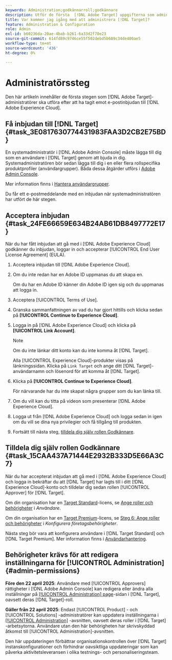 ```yaml
---
keywords: Administration;godkännarroll;godkännare
description: Utför de första  [!DNL Adobe Target] uppgifterna som administratörer ska utföra efter att ha tagit emot e-postinbjudan till  [!DNL Adobe Experience Cloud].
title: Var kommer jag igång med att administrera [!DNL Target]?
feature: Administration & Configuration
role: Admin
exl-id: b60236da-20ae-4bab-b261-6a33d2f70e23
source-git-commit: 614fd89c9746ce55f502debd5b689c34de400ae5
workflow-type: tm+mt
source-wordcount: '436'
ht-degree: 0%

---
```


# Administratörssteg

Den här artikeln innehåller de första stegen som [!DNL Adobe Target]-administratörer ska utföra efter att ha tagit emot e-postinbjudan till [!DNL Adobe Experience Cloud].

## Få inbjudan till [!DNL Target] {#task_3E0817630774431983FAA3D2CB2E75BD}

En systemadministratör i [!DNL Adobe Admin Console] måste lägga till dig som en användare i [!DNL Target] genom att bjuda in dig. Systemadministratören bör sedan lägga till dig i en eller flera rollspecifika produktprofiler (användargrupper). Båda dessa åtgärder utförs i [Adobe Admin Console](https://adminconsole.adobe.com).

Mer information finns i [Hantera användargrupper](https://helpx.adobe.com/se/enterprise/using/users.html).

Du får ett e-postmeddelande med en inbjudan när systemadministratören har utfört de här stegen.

## Acceptera inbjudan {#task_24FE66659E634B24AB61DB8497772E17}

När du har fått inbjudan att gå med i [!DNL Adobe Experience Cloud] godkänner du inbjudan, loggar in och accepterar [!UICONTROL End User License Agreement] (EULA).

1. Acceptera inbjudan till [!DNL Adobe Experience Cloud].
1. Om du inte redan har en Adobe ID uppmanas du att skapa en.

   Om du har en Adobe ID känner din Adobe ID igen sig och du uppmanas att logga in.
1. Acceptera [!UICONTROL Terms of Use].
1. Granska sammanfattningen av vad du har gjort hittills och klicka sedan på **[!UICONTROL Continue to Experience Cloud]**.
1. Logga in på [!DNL Adobe Experience Cloud] och klicka på **[!UICONTROL Link Account]**.

   >[!NOTE]
   >
   >Om du inte länkar ditt konto kan du inte komma åt [!DNL Target].

   Alla [!UICONTROL Experience Cloud]-produkter visas på länkningssidan. Klicka på `Link Target` och ange ditt [!DNL Target]-användarnamn och lösenord för att komma åt [!DNL Target].
1. Klicka på **[!UICONTROL Continue to Experience Cloud]**.

   För närvarande har du inte skapat några grupper som du kan länka till.
1. Om du vill kan du titta på videon som presenterar [!DNL Adobe Experience Cloud].
1. Logga ut från [!DNL Adobe Experience Cloud] och logga sedan in igen om du vill se dina nya privilegier och få tillgång till produkten.
1. Fortsätt till nästa steg, [tilldela dig själv rollen Godkännare](/help/main/administrating-target/start-target.md#task_15CAA437A71444E2932B333D5E66A3C7).

## Tilldela dig själv rollen Godkännare {#task_15CAA437A71444E2932B333D5E66A3C7}

När du har accepterat inbjudan att gå med i [!DNL Adobe Experience Cloud] och logga in bekräftar du att [!DNL Target] har lagts till i ditt [!DNL Experience Cloud]-konto och tilldelar dig sedan rollen [!UICONTROL Approver] för [!DNL Target].

Om din organisation har en [Target Standard](/help/main/c-intro/intro.md#section_ACD5EFF17AAB4E979CBEFA0145CCD905)-licens, se [Ange roller och behörigheter](/help/main/administrating-target/c-user-management/c-user-management/user-management.md#roles-permissions) i *Användare*.

Om din organisation har en [Target Premium](/help/main/c-intro/intro.md#premium)-licens, se [Steg 6: Ange roller och behörigheter](/help/main/administrating-target/c-user-management/property-channel/properties-overview.md#section_8C425E43E5DD4111BBFC734A2B7ABC80) i *Konfigurera företagsbehörigheter*.

Nästa steg bör vara att konfigurera användare i [!DNL Target Standard] och [!DNL Target Premium]. Mer information finns i [Användarhantering](/help/main/administrating-target/c-user-management/user-management.md).

## Behörigheter krävs för att redigera inställningarna för [!UICONTROL Administration] {#admin-permissions}

**Före den 22 april 2025**: Användare med [!UICONTROL Approvers] rättigheter i [!DNL Adobe Admin Console] kan redigera eller ändra alla inställningar på [[!UICONTROL Administration] page](/help/main/administrating-target/administrating-target.md)-sidan i [!DNL Target], oavsett deras [!DNL Target]-roll.

**Gäller från 22 april 2025**: Endast [!UICONTROL Product] - och [!UICONTROL Solutions] -administratörer kan uppdatera inställningarna i [[!UICONTROL Administration]](/help/main/administrating-target/administrating-target.md) -avsnitten, oavsett deras roller i [!DNL Target] -arbetsytorna. Användare utan den här behörigheten har skrivskyddad åtkomst till [!UICONTROL Administration]-avsnitten.

Den här uppdateringen förbättrar organisationskontrollen över [!DNL Target] instanskonfigurationer och förhindrar oavsiktliga uppdateringar som kan påverka aktivitetsleveransen i olika testnings- och personaliseringsteam.
